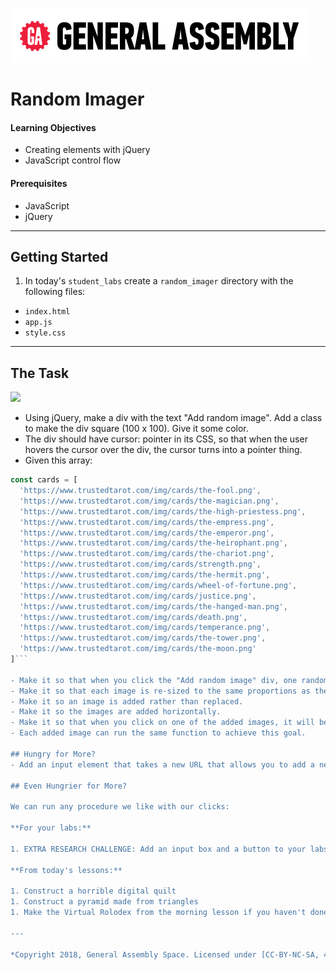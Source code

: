 [![General Assembly Logo](/ga_cog.png)](https://generalassemb.ly)

# Random Imager

#### Learning Objectives

- Creating elements with jQuery
- JavaScript control flow

#### Prerequisites

- JavaScript
- jQuery

---

## Getting Started

1. In today's `student_labs` create a `random_imager` directory with the following files: 

  - `index.html`
  - `app.js`
  - `style.css`

---

## The Task 

![](https://i.imgur.com/XBC5rpN.png)

- Using jQuery, make a div with the text "Add random image". Add a class to make the div square (100 x 100). Give it some color.
- The div should have cursor: pointer in its CSS, so that when the user hovers the cursor over the div, the cursor turns into a pointer thing.
- Given this array: 
```js 
const cards = [
  'https://www.trustedtarot.com/img/cards/the-fool.png',
  'https://www.trustedtarot.com/img/cards/the-magician.png',
  'https://www.trustedtarot.com/img/cards/the-high-priestess.png',
  'https://www.trustedtarot.com/img/cards/the-empress.png',
  'https://www.trustedtarot.com/img/cards/the-emperor.png',
  'https://www.trustedtarot.com/img/cards/the-heirophant.png',
  'https://www.trustedtarot.com/img/cards/the-chariot.png',
  'https://www.trustedtarot.com/img/cards/strength.png',
  'https://www.trustedtarot.com/img/cards/the-hermit.png',
  'https://www.trustedtarot.com/img/cards/wheel-of-fortune.png',
  'https://www.trustedtarot.com/img/cards/justice.png',
  'https://www.trustedtarot.com/img/cards/the-hanged-man.png',
  'https://www.trustedtarot.com/img/cards/death.png',
  'https://www.trustedtarot.com/img/cards/temperance.png',
  'https://www.trustedtarot.com/img/cards/the-tower.png',
  'https://www.trustedtarot.com/img/cards/the-moon.png'
]```

- Make it so that when you click the "Add random image" div, one random image from your array will appear on the page.
- Make it so that each image is re-sized to the same proportions as the square div (100 x 100). Or, you could use Google images -> Tools -> Size to source images at the size you want.
- Make it so an image is added rather than replaced.
- Make it so the images are added horizontally.
- Make it so that when you click on one of the added images, it will be removed from the page.
- Each added image can run the same function to achieve this goal.

## Hungry for More? 
- Add an input element that takes a new URL that allows you to add a new URL string to your array

## Even Hungrier for More?

We can run any procedure we like with our clicks:

**For your labs:**

1. EXTRA RESEARCH CHALLENGE: Add an input box and a button to your labs. When the button is clicked, grab the value of the text inside the input box, and use that value as an argument in your generateCheckerBoard(NUM) and generatePyramid(NUM) functions.

**From today's lessons:**

1. Construct a horrible digital quilt
1. Construct a pyramid made from triangles
1. Make the Virtual Rolodex from the morning lesson if you haven't done so.

---

*Copyright 2018, General Assembly Space. Licensed under [CC-BY-NC-SA, 4.0](https://creativecommons.org/licenses/by-nc-sa/4.0/)*

